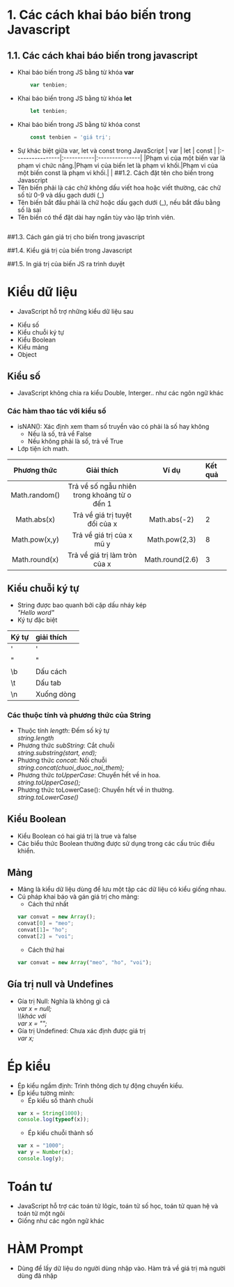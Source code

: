 # 1. Các cách khai báo biến trong Javascript
## 1.1. Các cách khai báo biến trong javascript
- Khai báo biến trong JS bằng từ khóa **var**
	```js
		var tenbien;
	```
- Khai báo biến trong JS bằng từ khóa **let**
	```js
		let tenbien;
	```
- Khai báo biến trong JS bằng từ khóa const
	```js
		const tenbien = 'giá trị';
	```
- Sự khác biệt giữa var, let và const trong JavaScript
| 		  var     | 	let    |       const  	|
|:----------------|:-----------|:---------------|
|Phạm vi của một biến var là phạm vi chức năng.|Phạm vi của biến let là phạm vi khối.|Phạm vi của một biến const là phạm vi khối.|
|
##1.2. Cách đặt tên cho biến trong Javascript
- Tên biến phải là các chữ không dấu viết hoa hoặc viết thường, các chữ số từ 0-9 và dấu gạch dưới (_)
- Tên biến bắt đầu phải là chữ hoặc dấu gạch dưới (_), nếu bắt đầu bằng số là sai
- Tên biến có thể đặt dài hay ngắn tùy vào lập trình viên.
	```js
	
	```
##1.3. Cách gán giá trị cho biến trong javascript

##1.4. Kiểu giá trị của biến trong Javascript

##1.5. In giá trị của biến JS ra trình duyệt

# Kiểu dữ liệu
- JavaScript hỗ trợ những kiểu dữ liệu sau
 + Kiểu số
 + Kiểu chuỗi ký tự
 + Kiểu Boolean
 + Kiểu mảng
 + Object
## Kiểu số
- JavaScript không chia ra kiểu Double, Interger.. như các ngôn ngữ khác
### Các hàm thao tác với kiểu số
- isNAN(): Xác định xem tham số truyền vào có phải là số hay không
	+ Nếu là số, trả về False
	+ Nếu không phải là số, trả về True
- Lớp tiện ích math.

|		Phương thức		|			Giải thích			|		Ví dụ		|		Kết quả		|
|:---------------------:|:-----------------------------:|:-----------------:|:------------------|
|Math.random()			|Trả về số ngẫu nhiên trong khoảng từ o đến 1| | |
|Math.abs(x)|Trả về giá trị tuyệt đối của x|Math.abs(-2)|2|
|Math.pow(x,y)|Trả về giá trị của x mũ y|Math.pow(2,3)|8|
|Math.round(x)|Trả về giá trị làm tròn của x|Math.round(2.6)|3|
## Kiểu chuỗi ký tự
- String được bao quanh bởi cặp dấu nháy kép\
	*"Hello word"*
- Ký tự đặc biệt

|	Ký tự	|	giải thích	|
|:----------|:--------------|
|	\'		|	'			|
|	\"		|	"			|
|	\b		|	Dấu cách	|
|	\t		|	Dấu tab		|
|	\n		|	Xuống dòng	|
### Các thuộc tính và phương thức của String
- Thuộc tính *length*: Đếm số ký tự\
	*string.length*
- Phương thức *subString*: Cắt chuỗi\
	*string.substring(start, end);*
- Phương thức *concat*: Nối chuỗi\
	*string.concat(chuoi_duoc_noi_them);*
- Phương thức *toUpperCase*: Chuyển hết về in hoa.\
	*string.toUpperCase();*
- Phương thức toLowerCase(): Chuyển hết về in thường.\
	*string.toLowerCase()*
## Kiểu Boolean
- Kiểu Boolean có hai giá trị là true và false
- Các biểu thức Boolean thường được sử dụng trong các cấu trúc điều khiển.
## Mảng
- Mảng là kiểu dữ liệu dùng để lưu một tập các dữ liệu có kiểu giống nhau.
- Cú pháp khai báo và gán giá trị cho mảng:
	+ Cách thứ nhất
	```js
	var convat = new Array(); 
	convat[0] = "meo"; 
	convat[1]= "ho"; 
	convat[2] = "voi"; 
	```
	+ Cách thứ hai
	```js
	var convat = new Array("meo", "ho", "voi"); 
	```
## Gía trị null và Undefines
- Gía trị Null: Nghĩa là không gì cả\
	*var x = null;\
	 \\\khác với\
	var x = "";*
- Gía trị Undefined: Chưa xác định được giá trị\
	*var x;*
# Ép kiểu
- Ép kiểu ngầm định: Trình thông dịch tự động chuyển kiểu.
- Ép kiểu tường mình:
	+ Ép kiểu số thành chuỗi
	```js
	var x = String(1000);
	console.log(typeof(x));
	```
	+ Ép kiểu chuỗi thành số
	```js
	var x = "1000"; 
    var y = Number(x); 
    console.log(y);
	```
# Toán tư
- JavaScript hỗ trợ các toán tử lôgíc, toán tử số học, toán tử quan hệ và toán tử một ngôi 
- Giống như các ngôn ngữ khác
# HÀM Prompt
- Dùng để lấy dữ liệu do người dùng nhập vào. Hàm trả về giá trị mà người dùng đã nhập





